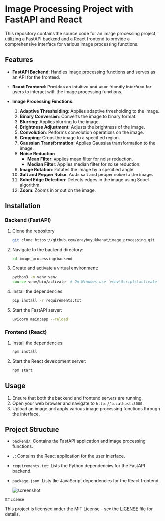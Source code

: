 # Image Processing Project with FastAPI and React

This repository contains the source code for an image processing project, utilizing a FastAPI backend and a React frontend to provide a comprehensive interface for various image processing functions.

## Features

- **FastAPI Backend**: Handles image processing functions and serves as an API for the frontend.
- **React Frontend**: Provides an intuitive and user-friendly interface for users to interact with the image processing functions.
- **Image Processing Functions**:

    1. **Adaptive Thresholding**: Applies adaptive thresholding to the image.
    2. **Binary Conversion**: Converts the image to binary format.
    3. **Blurring**: Applies blurring to the image.
    4. **Brightness Adjustment**: Adjusts the brightness of the image.
    5. **Convolution**: Performs convolution operations on the image.
    6. **Cropping**: Crops the image to a specified region.
    7. **Gaussian Transformation**: Applies Gaussian transformation to the image.
    8. **Noise Reduction**:
        - **Mean Filter**: Applies mean filter for noise reduction.
        - **Median Filter**: Applies median filter for noise reduction.
    9. **Image Rotation**: Rotates the image by a specified angle.
    10. **Salt and Pepper Noise**: Adds salt and pepper noise to the image.
    11. **Sobel Edge Detection**: Detects edges in the image using Sobel algorithm.
    12. **Zoom**: Zooms in or out on the image.

## Installation

### Backend (FastAPI)

1. Clone the repository:
    ```sh
    git clone https://github.com/eraybuyukkanat/image_processing.git
    ```
2. Navigate to the backend directory:
    ```sh
    cd image_processing/backend
    ```
3. Create and activate a virtual environment:
    ```sh
    python3 -m venv venv
    source venv/bin/activate  # On Windows use `venv\Scripts\activate`
    ```
4. Install the dependencies:
    ```sh
    pip install -r requirements.txt
    ```
5. Start the FastAPI server:
    ```sh
    uvicorn main:app --reload
    ```

### Frontend (React)

1. Install the dependencies:
    ```sh
    npm install
    ```
2. Start the React development server:
    ```sh
    npm start
    ```

## Usage

1. Ensure that both the backend and frontend servers are running.
2. Open your web browser and navigate to `http://localhost:3000`.
3. Upload an image and apply various image processing functions through the interface.

## Project Structure

- `backend/`: Contains the FastAPI application and image processing functions.
- `.`: Contains the React application for the user interface.
- `requirements.txt`: Lists the Python dependencies for the FastAPI backend.
- `package.json`: Lists the JavaScript dependencies for the React frontend.

  ![screenshot](https://github.com/eraybuyukkanat/image_processing/assets/89808574/5e978f66-128e-44de-8a6c-4c7570f5aedb)

<sub>## License

This project is licensed under the MIT License - see the <a href="LICENSE.txt">LICENSE</a> file for details.</sub>


